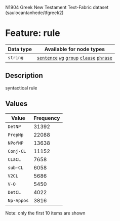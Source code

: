 <p>N1904 Greek New Testament Text-Fabric dataset (saulocantanhede/tfgreek2)</p>

<h1>Feature: rule</h1>

<table>
<thead>
<tr>
  <th>Data type</th>
  <th>Available for node types</th>
</tr>
</thead>
<tbody>
<tr>
  <td><code>string</code></td>
  <td><A HREF="featurebynodetype.md#sentence"><code>sentence</code></A> <A HREF="featurebynodetype.md#wg"><code>wg</code></A> <A HREF="featurebynodetype.md#group"><code>group</code></A> <A HREF="featurebynodetype.md#clause"><code>clause</code></A> <A HREF="featurebynodetype.md#phrase"><code>phrase</code></A></td>
</tr>
</tbody>
</table>

<h2>Description</h2>

<p>syntactical rule</p>

<h2>Values</h2>

<table>
<thead>
<tr>
  <th>Value</th>
  <th>Frequency</th>
</tr>
</thead>
<tbody>
<tr>
  <td><code>DetNP</code></td>
  <td>31392</td>
</tr>
<tr>
  <td><code>PrepNp</code></td>
  <td>22088</td>
</tr>
<tr>
  <td><code>NPofNP</code></td>
  <td>13638</td>
</tr>
<tr>
  <td><code>Conj-CL</code></td>
  <td>11152</td>
</tr>
<tr>
  <td><code>CLaCL</code></td>
  <td>7658</td>
</tr>
<tr>
  <td><code>sub-CL</code></td>
  <td>6058</td>
</tr>
<tr>
  <td><code>V2CL</code></td>
  <td>5686</td>
</tr>
<tr>
  <td><code>V-O</code></td>
  <td>5450</td>
</tr>
<tr>
  <td><code>DetCL</code></td>
  <td>4022</td>
</tr>
<tr>
  <td><code>Np-Appos</code></td>
  <td>3816</td>
</tr>
</tbody>
</table>

<p>Note: only the first 10 items are shown</p>
